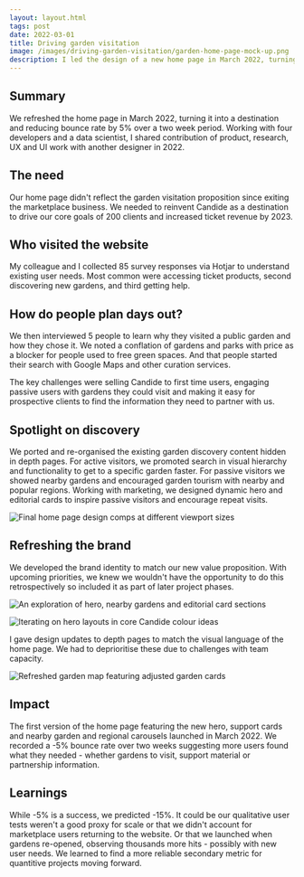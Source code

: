 ```yaml
---
layout: layout.html
tags: post
date: 2022-03-01
title: Driving garden visitation
image: /images/driving-garden-visitation/garden-home-page-mock-up.png
description: I led the design of a new home page in March 2022, turning it into a destination and reducing bounce rate by 5% over a two week period.
---
```

## Summary

We refreshed the home page in March 2022, turning it into a destination and reducing bounce rate by 5% over a two week period. Working with four developers and a data scientist, I shared contribution of product, research, UX and UI work with another designer in 2022.

## The need

Our home page didn't reflect the garden visitation proposition since exiting the marketplace business. We needed to reinvent Candide as a destination to drive our core goals of 200 clients and increased ticket revenue by 2023.

## Who visited the website

My colleague and I collected 85 survey responses via Hotjar to understand existing user needs. Most common were accessing ticket products, second discovering new gardens, and third getting help.

## How do people plan days out?

We then interviewed 5 people to learn why they visited a public garden and how they chose it. We noted a conflation of gardens and parks with price as a blocker for people used to free green spaces. And that people started their search with Google Maps and other curation services.

The key challenges were selling Candide to first time users, engaging passive users with gardens they could visit and making it easy for prospective clients to find the information they need to partner with us.

## Spotlight on discovery

We ported and re-organised the existing garden discovery content hidden in depth pages. For active visitors, we promoted search in visual hierarchy and functionality to get to a specific garden faster. For passive visitors we showed nearby gardens and encouraged garden tourism with nearby and popular regions. Working with marketing, we designed dynamic hero and editorial cards to inspire passive visitors and encourage repeat visits.

![Final home page design comps at different viewport sizes](/images/driving-garden-visitation/garden-home-page-mock-ups.png)

## Refreshing the brand

We developed the brand identity to match our new value proposition. With upcoming priorities, we knew we wouldn't have the opportunity to do this retrospectively so included it as part of later project phases.

![An exploration of hero, nearby gardens and editorial card sections](/images/driving-garden-visitation/garden-home-page-mock-up.png)

![Iterating on hero layouts in core Candide colour ideas](/images/driving-garden-visitation/garden-home-page-hero-colours.png)

I gave design updates to depth pages to match the visual language of the home page. We had to deprioritise these due to challenges with team capacity.

![Refreshed garden map featuring adjusted garden cards](/images/driving-garden-visitation/garden-map-mock-up.png)

## Impact

The first version of the home page featuring the new hero, support cards and nearby garden and regional carousels launched in March 2022. We recorded a -5% bounce rate over two weeks suggesting more users found what they needed - whether gardens to visit, support material or partnership information.

## Learnings

While -5% is a success, we predicted -15%. It could be our qualitative user tests weren't a good proxy for scale or that we didn't account for marketplace users returning to the website. Or that we launched when gardens re-opened, observing thousands more hits - possibly with new user needs. We learned to find a more reliable secondary metric for quantitive projects moving forward.